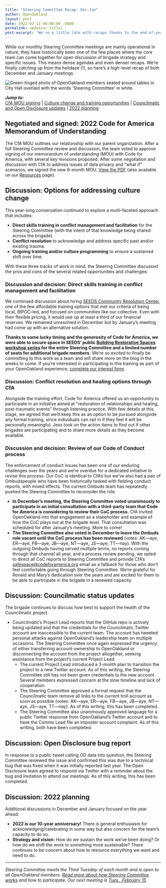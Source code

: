```yaml
---
title: "Steering Committee Recap: Dec-Jan"
author: OpenOakland
layout: post
date: 2022-02-11 00:00:00 -0800
permalink: updates/:title/
post-excerpt: "We're a little late with recaps thanks to the end-of-year holidaze. Some unfortunate Twitter trolling upped the urgency in resolving some existing project account management challenges but we identified a path forward that appears feasible to all. We made some exciting progress as we continue to commit to collaborative culture building and brigade strategy, so read on for some community training opportunities..."
---
```


While our monthly Steering Committee meetings are mainly operational in nature, they have historically been one of the few places where the core team can come together for open discussion of brigade strategy and specific issues. This means dense agendas and even denser recaps. We’re finally catching up from the holidaze (!), so here’s a high-level recap of both December and January meetings.

![Green-tinged photo of OpenOakland members seated around tables in City Hall overlaid with the words 'Steering Committee' in white.](/assets/images/blog/2021-07-Banner-meetup-Steering.png)

***Jump to:***  
[CfA MOU signing](#negotiated-and-signed-2022-code-for-america-memorandum-of-understanding) | [Culture change and training opportunities](#discussion-options-for-addressing-culture-change) | [Councilmatic and Open Disclosure updates](#discussion-councilmatic-status-updates) | [2022 planning](#discussion-2022-planning)

## Negotiated and signed: 2022 Code for America Memorandum of Understanding

The CfA MOU outlines our relationship with our parent organization. After a full Steering Committee review and discussion, the team voted to approve signing of our memorandum of understanding (MOU) with Code for America, with several key revisions proposed. After some negotiation and discussion with CfA to address issues of data privacy and “what if” scenarios, we signed the new 6-month MOU.  [View the PDF](https://drive.google.com/file/d/12sbk7btqWpdqB_OBBDaiYiS2Arx8SJ0w/view?usp=sharing) (also available on our [Resources](resources/#brigade-operations) page).

## Discussion: Options for addressing culture change

This year-long conversation continued to explore a multi-faceted approach that includes:

- **Direct skills training in conflict management and facilitation** for the Steering Committee (with the intent of that knowledge being shared across the brigade).
- **Conflict resolution** to acknowledge and address specific past and/or existing trauma.
- **Ongoing training and/or culture programming** to ensure a sustained shift over time.

With these three tracks of work in mind, the Steering Committee discussed the pros and cons of the several related opportunities and challenges:

### Discussion and decision: Direct skills training in conflict management and facilitation

We continued discussion about hiring [SEEDS Community Resolution Center](https://www.seedscrc.org/), one of the few affordable training options that met our criteria of being local, BIPOC-led, and focused on communities like our collective. Even with their flexible pricing, it would use up at least a third of our financial reserves. We remained unresolved in December but by January’s meeting had come up with an alternative solution.

**Thanks to some lucky timing and the generosity of Code for America, we were able to secure space in SEEDS’ public [Building Restorative Spaces workshop series](https://www.seedscrc.org/building-restorative-spaces) for the entire Steering Committee and a limited number of seats for additional brigade members.** We’re so excited to finally be committing to this work as a team and will share more on the blog in the weeks to come. If you’re interested in participating in this training as part of your OpenOakland experience, [complete our interest form](http://oakca.us/seeds1).

### Discussion: Conflict resolution and healing options through CfA

Alongside the training effort, Code for America offered us an opportunity to participate in an initiative aimed at “restoration of relationships and healing, post-traumatic events” through listening practice. With few details at this stage, we agreed that we’d keep this as an option to be pursued alongside any formal training, since individuals can opt in if they feel it will be personally meaningful. Jess took on the action items to find out if other brigades are participating and to share more details as they become available.

### Discussion and decision: Review of our Code of Conduct process

The enforcement of conduct issues has been one of our enduring challenges over the years and we’re overdue for a dedicated initiative to revise this process. Our CoC is identical to CfA’s but we’ve also had a pair of Ombudspeople who have been historically tasked with fielding conduct reports, with mixed effects. The current Ombuds team has repeatedly pushed the Steering Committee to reconsider the role.

- **In December’s meeting, the Steering Committee voted unanimously to participate in an initial consultation with a third-party team that Code for America is considering to review their CoC process.** CfA invited OpenOakland into that engagement as a stakeholder and example of how the CoC plays out at the brigade level. That consultation was scheduled for after January’s meeting. More to come!
- **The Steering Committee also voted in December to leave the Ombuds role vacant until the CoC process has been reviewed** (votes: AK—aye, ER—aye, FB—aye, JB—aye, NT—aye, JS—aye, TT—nay). With the outgoing Ombuds having served multiple terms, no reports coming through that channel all year, and a process review pending, we opted to direct all CoC reports to Steering Committee and provide CfA’s safespace@codeforamerica.org email as a fallback for those who don’t feel comfortable going through Steering Committee. We’re grateful for Ronald and Mary’s dedication over the years and are excited for them to be able to participate in the brigade in a renewed capacity.

## Discussion: Councilmatic status updates

The brigade continues to discuss how best to support the health of the Councilmatic project.

- Councilmatic’s Project Lead reports that the GitHub repo is actively being updated and that the credentials for the Councilmatic Twitter account are inaccessible to the current team. The account has tweeted personal attacks against OpenOakland’s leadership team on multiple occasions. The Steering Committee once again expressed the urgency of either transferring account ownership to OpenOakland or disconnecting the account from the project altogether, seeking assistance from the project’s current Project Lead.
  - The current Project Lead introduced a 3-month plan to transition the project to a new Twitter account. As of this writing, the Steering Committee still has not been given credentials to the new account. Several members expressed concern at the slow timeline and lack of cooperation.
  - The Steering Committee approved a formal request that the Councilmatic team remove all links to the current troll account as soon as possible (votes: AK—aye, ER—aye, FB—aye, JB—aye, NT—aye, JS—aye, TT—nay). As of this writing, this has been completed.
  - The Steering Committee also unanimously approved language for a public Twitter response from OpenOakland’s Twitter account and to have the Comms Lead file an imposter account complaint. As of this writing, both have been completed.

## Discussion: Open Disclosure bug report

In response to a public tweet calling OD data into question, the Steering Committee reviewed the issue and confirmed this was due to a technical bug that was fixed when it was initially reported last year. The Open Disclosure team agreed to respond via Twitter with a reminder about the bug and invitation to attend our meetings. As of this writing, this has been completed.

## Discussion: 2022 planning

Additional discussions in December and January focused on the year ahead:

- **2022 is our 10-year anniversary!** There is general enthusiasm for acknowledging/celebrating in some way but also concern for the team’s capacity to do so.
- **Strategy and vision:** How do we sustain the work we’ve been doing?  Or how do we shift the work to something more sustainable? There continues to be concern about how to resource everything we want and need to do.

---

_Steering Committee meets the Third Tuesday of each month and is open to all OpenOakland members. [Read more about how Steering Committee works](/how-we-work) and how to participate. Our next meeting is [Tues., February 15](https://www.meetup.com/OpenOakland/events/hmftrsydcdbtb/)._

